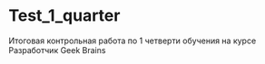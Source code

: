 # Test_1_quarter
Итоговая контрольная работа по 1 четверти обучения на курсе Разработчик Geek Brains
